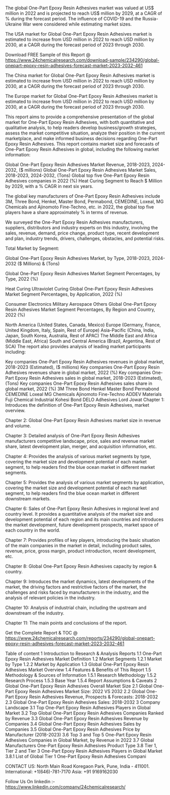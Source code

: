 The global One-Part Epoxy Resin Adhesives market was valued at US$ million in 2022 and is projected to reach US$ million by 2029, at a CAGR of % during the forecast period. The influence of COVID-19 and the Russia-Ukraine War were considered while estimating market sizes.

The USA market for Global One-Part Epoxy Resin Adhesives  market is estimated to increase from USD million in 2022 to reach USD million by 2030, at a CAGR during the forecast period of 2023 through 2030.

Download FREE Sample of this Report @ https://www.24chemicalresearch.com/download-sample/234290/global-onepart-epoxy-resin-adhesives-forecast-market-2023-2032-461

The China market for Global One-Part Epoxy Resin Adhesives  market is estimated to increase from USD million in 2022 to reach USD million by 2030, at a CAGR during the forecast period of 2023 through 2030.

The Europe market for Global One-Part Epoxy Resin Adhesives  market is estimated to increase from USD million in 2022 to reach USD million by 2030, at a CAGR during the forecast period of 2023 through 2030.

This report aims to provide a comprehensive presentation of the global market for One-Part Epoxy Resin Adhesives, with both quantitative and qualitative analysis, to help readers develop business/growth strategies, assess the market competitive situation, analyze their position in the current marketplace, and make informed business decisions regarding One-Part Epoxy Resin Adhesives. This report contains market size and forecasts of One-Part Epoxy Resin Adhesives in global, including the following market information:

Global One-Part Epoxy Resin Adhesives Market Revenue, 2018-2023, 2024-2032, ($ millions)
Global One-Part Epoxy Resin Adhesives Market Sales, 2018-2023, 2024-2032, (Tons)
Global top five One-Part Epoxy Resin Adhesives companies in 2022 (%)
Heat Curing Segment to Reach $ Million by 2029, with a % CAGR in next six years.

The global key manufacturers of One-Part Epoxy Resin Adhesives include 3M, Three Bond, Henkel, Master Bond, Permabond, CEMEDINE, Loxeal, MG Chemicals and Ajinomoto Fine-Techno, etc. in 2022, the global top five players have a share approximately % in terms of revenue.

We surveyed the One-Part Epoxy Resin Adhesives manufacturers, suppliers, distributors and industry experts on this industry, involving the sales, revenue, demand, price change, product type, recent development and plan, industry trends, drivers, challenges, obstacles, and potential risks.

Total Market by Segment:

Global One-Part Epoxy Resin Adhesives Market, by Type, 2018-2023, 2024-2032 ($ Millions) & (Tons)

Global One-Part Epoxy Resin Adhesives Market Segment Percentages, by Type, 2022 (%)

Heat Curing
Ultraviolet Curing
Global One-Part Epoxy Resin Adhesives Market Segment Percentages, by Application, 2022 (%)

Consumer Electronics
Military
Aerospace
Others
Global One-Part Epoxy Resin Adhesives Market Segment Percentages, By Region and Country, 2022 (%)

North America (United States, Canada, Mexico)
Europe (Germany, France, United Kingdom, Italy, Spain, Rest of Europe)
Asia-Pacific (China, India, Japan, South Korea, Australia, Rest of APAC)
The Middle East and Africa (Middle East, Africa)
South and Central America (Brazil, Argentina, Rest of SCA)
The report also provides analysis of leading market participants including:

Key companies One-Part Epoxy Resin Adhesives revenues in global market, 2018-2023 (Estimated), ($ millions)
Key companies One-Part Epoxy Resin Adhesives revenues share in global market, 2022 (%)
Key companies One-Part Epoxy Resin Adhesives sales in global market, 2018-2023 (Estimated), (Tons)
Key companies One-Part Epoxy Resin Adhesives sales share in global market, 2022 (%)
3M
Three Bond
Henkel
Master Bond
Permabond
CEMEDINE
Loxeal
MG Chemicals
Ajinomoto Fine-Techno
ADDEV Materials
Fuji Chemical Industrial
Kohesi Bond
DELO Adhesives
Lord
Jowat
Chapter 1: Introduces the definition of One-Part Epoxy Resin Adhesives, market overview.

Chapter 2: Global One-Part Epoxy Resin Adhesives market size in revenue and volume.

Chapter 3: Detailed analysis of One-Part Epoxy Resin Adhesives manufacturers competitive landscape, price, sales and revenue market share, latest development plan, merger, and acquisition information, etc.

Chapter 4: Provides the analysis of various market segments by type, covering the market size and development potential of each market segment, to help readers find the blue ocean market in different market segments.

Chapter 5: Provides the analysis of various market segments by application, covering the market size and development potential of each market segment, to help readers find the blue ocean market in different downstream markets.

Chapter 6: Sales of One-Part Epoxy Resin Adhesives in regional level and country level. It provides a quantitative analysis of the market size and development potential of each region and its main countries and introduces the market development, future development prospects, market space of each country in the world.

Chapter 7: Provides profiles of key players, introducing the basic situation of the main companies in the market in detail, including product sales, revenue, price, gross margin, product introduction, recent development, etc.

Chapter 8: Global One-Part Epoxy Resin Adhesives capacity by region & country.

Chapter 9: Introduces the market dynamics, latest developments of the market, the driving factors and restrictive factors of the market, the challenges and risks faced by manufacturers in the industry, and the analysis of relevant policies in the industry.

Chapter 10: Analysis of industrial chain, including the upstream and downstream of the industry.

Chapter 11: The main points and conclusions of the report.

Get the Complete Report & TOC @ https://www.24chemicalresearch.com/reports/234290/global-onepart-epoxy-resin-adhesives-forecast-market-2023-2032-461

Table of content
1 Introduction to Research & Analysis Reports
1.1 One-Part Epoxy Resin Adhesives Market Definition
1.2 Market Segments
1.2.1 Market by Type
1.2.2 Market by Application
1.3 Global One-Part Epoxy Resin Adhesives Market Overview
1.4 Features & Benefits of This Report
1.5 Methodology & Sources of Information
1.5.1 Research Methodology
1.5.2 Research Process
1.5.3 Base Year
1.5.4 Report Assumptions & Caveats
2 Global One-Part Epoxy Resin Adhesives Overall Market Size
2.1 Global One-Part Epoxy Resin Adhesives Market Size: 2022 VS 2032
2.2 Global One-Part Epoxy Resin Adhesives Revenue, Prospects & Forecasts: 2018-2032
2.3 Global One-Part Epoxy Resin Adhesives Sales: 2018-2032
3 Company Landscape
3.1 Top One-Part Epoxy Resin Adhesives Players in Global Market
3.2 Top Global One-Part Epoxy Resin Adhesives Companies Ranked by Revenue
3.3 Global One-Part Epoxy Resin Adhesives Revenue by Companies
3.4 Global One-Part Epoxy Resin Adhesives Sales by Companies
3.5 Global One-Part Epoxy Resin Adhesives Price by Manufacturer (2018-2023)
3.6 Top 3 and Top 5 One-Part Epoxy Resin Adhesives Companies in Global Market, by Revenue in 2022
3.7 Global Manufacturers One-Part Epoxy Resin Adhesives Product Type
3.8 Tier 1, Tier 2 and Tier 3 One-Part Epoxy Resin Adhesives Players in Global Market
3.8.1 List of Global Tier 1 One-Part Epoxy Resin Adhesives Compani

CONTACT US:
North Main Road Koregaon Park, Pune, India - 411001.
International: +1(646)-781-7170
Asia: +91 9169162030

Follow Us On linkedin :- https://www.linkedin.com/company/24chemicalresearch/
